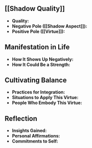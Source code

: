 ## [[Shadow Quality]]

- **Quality:**
- **Negative Pole ([[Shadow Aspect]]):**
- **Positive Pole ([[Virtue]]):**

## Manifestation in Life

- **How It Shows Up Negatively:**
- **How It Could Be a Strength:**

## Cultivating Balance

- **Practices for Integration:**
- **Situations to Apply This Virtue:**
- **People Who Embody This Virtue:**

## Reflection

- **Insights Gained:**
- **Personal Affirmations:**
- **Commitments to Self:**
